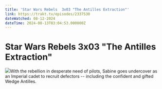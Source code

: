```yaml
---
title: 'Star Wars Rebels  3x03 "The Antilles Extraction"' 
link: https://trakt.tv/episodes/2337530
dateWatched: 08-12-2024
dateTime: 2024-08-13T03:04:53.000000Z
---
```

# Star Wars Rebels  3x03 "The Antilles Extraction"

![](https://walter-r2.trakt.tv/images/episodes/002/337/530/screenshots/thumb/bd99ccb857.jpg)With the rebellion in desperate need of pilots, Sabine goes undercover as an Imperial cadet to recruit defectors -- including the confident and gifted Wedge Antilles.
